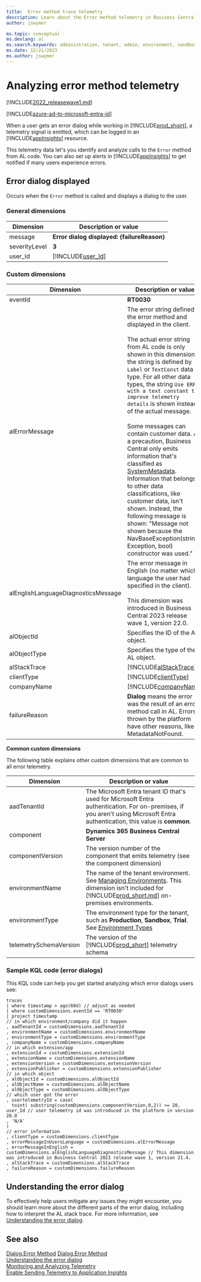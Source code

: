 ```yaml
---
title:  Error method trace telemetry
description: Learn about the Error method telemetry in Business Central  
author: jswymer

ms.topic: conceptual
ms.devlang: al
ms.search.keywords: administration, tenant, admin, environment, sandbox, telemetry
ms.date: 12/21/2023
ms.author: jswymer
---
```


# Analyzing error method telemetry

[!INCLUDE[2022_releasewave1.md](../includes/2022_releasewave1.md)]

[!INCLUDE[azure-ad-to-microsoft-entra-id](~/../shared-content/shared/azure-ad-to-microsoft-entra-id.md)]

When a user gets an error dialog while working in [!INCLUDE[prod_shoirt](../includes/prod_short.md)], a telemetry signal is emitted, which can be logged in an [!INCLUDE[appInsights](../includes/azure-appinsights-name.md)] resource. 

This telemetry data let's you identify and analyze calls to the `Error` method from AL code. You can also set up alerts in [!INCLUDE[appInsights](../includes/azure-appinsights-name.md)] to get notified if many users experience errors.

## Error dialog displayed

Occurs when the `Error` method is called and displays a dialog to the user.

### General dimensions

|Dimension|Description or value|
|---------|-----|
|message|**Error dialog displayed: {failureReason}**|
|severityLevel|**3**|
|user_Id|[!INCLUDE[user_Id](../includes/include-telemetry-user-id.md)] |

### Custom dimensions

|Dimension|Description or value|
|---------|-----|
|eventId|**RT0030**|
|alErrorMessage|The error string defined in the error method and displayed in the client.<br><br>The actual error string from AL code is only shown in this dimension if the string is defined by `Label` or `TextConst` data type. For all other data types, the string `Use ERROR with a text constant to improve telemetry details` is shown instead of the actual message.<br><br> Some messages can contain customer data. As a precaution, Business Central only emits information that's classified as [SystemMetadata](../developer/devenv-classifying-data.md). Information that belongs to other data classifications, like customer data, isn't shown. Instead, the following message is shown: "Message not shown because the NavBaseException(string, Exception, bool) constructor was used."| 
|alEnglishLanguageDiagnosticsMessage|The error message in English (no matter which language the user had specified in the client).<br /><br />This dimension was introduced in Business Central 2023 release wave 1, version 22.0.  |
|alObjectId|Specifies the ID of the AL object.|
|alObjectType|Specifies the type of the AL object. |
|alStackTrace| [!INCLUDE[alStackTrace](../includes/include-telemetry-dimension-al-stacktrace.md)] |
|clientType| [!INCLUDE[clientType](../includes/include-telemetry-dimension-client-type.md)] |
|companyName| [!INCLUDE[companyName](../includes/include-telemetry-dimension-company-name.md)] |
|failureReason|**Dialog** means the error was the result of an error method call in AL. Errors thrown by the platform have other reasons, like MetadataNotFound.|

<a name="other"></a>**Common custom dimensions**

The following table explains other custom dimensions that are common to all error telemetry.

|Dimension|Description or value|
|---------|-----|
|aadTenantId|The Microsoft Entra tenant ID that's used for Microsoft Entra authentication. For on-premises, if you aren't using Microsoft Entra authentication, this value is **common**. |
|component|**Dynamics 365 Business Central Server**|
|componentVersion|The version number of the component that emits telemetry (see the component dimension)|
|environmentName|The name of the tenant environment. See [Managing Environments](tenant-admin-center-environments.md). This dimension isn't included for [!INCLUDE[prod_short.md](../includes/prod_short.md)] on-premises environments.|
|environmentType|The environment type for the tenant, such as **Production**, **Sandbox**, **Trial**. See [Environment Types](tenant-admin-center-environments.md#types-of-environments)|
|telemetrySchemaVersion|The version of the [!INCLUDE[prod_short](../developer/includes/prod_short.md)] telemetry schema|

<!--
{"telemetrySchemaVersion":"0.1","component":"Dynamics 365 Business Central Server","componentVersion":"20.0.35106.0","environmentType":"Production","aadTenantId":"common","eventId":"RT0030","companyName":"CRONUS International Ltd.","clientType":"WebClient","alObjectType":"System","alObjectId":"0","alStackTrace":"MyItem(Page 50201).\"Hello - OnAction\"(Trigger) line 19 - vlnagorn.debug3 by MsftInternal\\","failureReason":"Dialog:TargetInvocation","alErrorMessage":"Use ERROR with a text constant to improve telemetry details"}

{"telemetrySchemaVersion":"0.2","componentVersion":"20.0.36501.0","environmentType":"Production","aadTenantId":"common","component":"Dynamics 365 Business Central Server","companyName":"CRONUS International Ltd.","eventId":"RT0030","clientType":"WebClient","alObjectType":"System","alObjectId":"0","alStackTrace":"ItemBarcodeReport(Report 50100).\"Items - OnAfterGetRecord\"(Trigger) line 21 - excelrep by Default publisher\\","alErrorMessage":"My text","failureReason":"Dialog"}

{"telemetrySchemaVersion":"0.2","componentVersion":"20.0.36501.0","environmentType":"Production","aadTenantId":"common","component":"Dynamics 365 Business Central Server","companyName":"CRONUS International Ltd.","eventId":"RT0030","clientType":"WebClient","alObjectType":"System","alObjectId":"0","alErrorMessage":"The metadata object Report 50100 was not found.","failureReason":"MetadataNotFound"}

-->

### Sample KQL code (error dialogs)

This KQL code can help you get started analyzing which error dialogs users see:

```kql
traces
| where timestamp > ago(60d) // adjust as needed
| where customDimensions.eventId == 'RT0030'
| project timestamp
// in which environment/company did it happen
, aadTenantId = customDimensions.aadTenantId
, environmentName = customDimensions.environmentName
, environmentType = customDimensions.environmentType
, companyName = customDimensions.companyName
// in which extension/app
, extensionId = customDimensions.extensionId
, extensionName = customDimensions.extensionName
, extensionVersion = customDimensions.extensionVersion
, extensionPublisher = customDimensions.extensionPublisher
// in which object
, alObjectId = customDimensions.alObjectId
, alObjectName = customDimensions.alObjectName
, alObjectType = customDimensions.alObjectType
// which user got the error
, usertelemetryId = case(
  toint( substring(customDimensions.componentVersion,0,2)) >= 20, user_Id // user telemetry id was introduced in the platform in version 20.0
, 'N/A'
)
// error information
, clientType = customDimensions.clientType
, errorMessageInUsersLanguage = customDimensions.alErrorMessage
, errorMessageInEnglish = customDimensions.alEnglishLanguageDiagnosticsMessage // This dimension was introduced in Business Central 2023 release wave 1, version 21.4.
, alStackTrace = customDimensions.alStackTrace
, failureReason = customDimensions.failureReason
```

## Understanding the error dialog

To effectively help users mitigate any issues they might encounter, you should learn more about the different parts of the error dialog, including how to interpret the AL stack trace. For more information, see [Understanding the error dialog](../developer/devenv-error-dialog.md).

## See also

[Dialog.Error Method](../developer/methods-auto/dialog/dialog-error-errorinfo-method.md) 
[Dialog.Error Method](../developer/methods-auto/dialog/dialog-error-string-joker-method.md)  
[Understanding the error dialog](../developer/devenv-error-dialog.md)   
[Monitoring and Analyzing Telemetry](telemetry-overview.md)  
[Enable Sending Telemetry to Application Insights](telemetry-enable-application-insights.md)  
